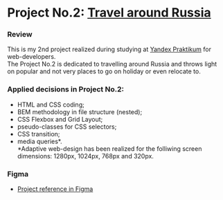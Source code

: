 # Project No.2: [Travel around Russia](https://victoriamatynyan.github.io/russian-travel/)

### Review
This is my 2nd project realized during studying at [Yandex Praktikum](https://practicum.yandex.ru/) for web-developers.  
The Project No.2 is dedicated to travelling around Russia and throws light on popular and not very places to go on holiday or even relocate to.

### Applied decisions in Project No.2:
* HTML and CSS coding;
* BEM methodology in file structure (nested);
* CSS Flexbox and Grid Layout;
* pseudo-classes for CSS selectors;
* CSS transition;
* media queries&ast;.  
&ast;Adaptive web-design has been realized for the folliwing screen dimensions: 1280px, 1024px, 768px and 320px.

### Figma
* [Project reference in Figma](https://www.figma.com/file/5S2WSbEFL6awjVWJ0NWL8Q/Sprint-3_-Russia-_-desktop-mobile?node-id=28503%3A0)